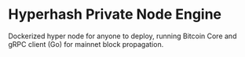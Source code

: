 # Hyperhash Private Node Engine
Dockerized hyper node for anyone to deploy, running Bitcoin Core and gRPC client (Go) for mainnet block propagation.
